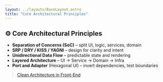 ```yaml
---
layout: ../layouts/BaseLayout.astro
title: "Core Architectural Principles"
---
```


## ⚙️ Core Architectural Principles

- **Separation of Concerns (SoC)** – split UI, logic, services, domain
- **SRP / DRY / KISS / YAGNI** – design for clarity and intent
- **Unidirectional Data Flow** – predictable state and rendering
- **Layered Architecture** – UI → Service → Domain → Infra
- **Port and Adapter** (Hexagonal UI) – invert dependencies, test boundaries

> [Clean Architecture in Front-End](https://medium.com/javascript-in-plain-english/clean-architecture-for-frontend-applications-631c7aa779c7)